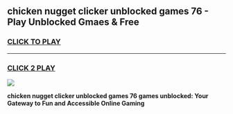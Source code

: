 
## chicken nugget clicker unblocked games 76 - Play Unblocked Gmaes & Free
<h3>
<a href="https://premium.freeplayer.one?title=chicken_nugget_clicker_unblocked_games_76&ref=19F">CLICK TO PLAY</a></h3>
<hr>

<h3>
<a href="https://premium.freeplayer.one?title=chicken_nugget_clicker_unblocked_games_76&ref=19F">CLICK 2 PLAY</a>
  
</h3>

<a href="https://premium.freeplayer.one?title=chicken_nugget_clicker_unblocked_games_76&ref=19F/"><img src="https://clearcache.store/games.png"></a>


**chicken nugget clicker unblocked games 76 games unblocked: Your Gateway to Fun and Accessible Online Gaming**
